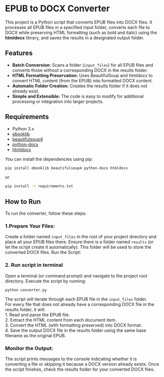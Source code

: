 # EPUB to DOCX Converter

This project is a Python script that converts EPUB files into DOCX files. It processes all EPUB files in a specified input folder, converts each file to DOCX while preserving HTML formatting (such as bold and italic) using the **htmldocx** library, and saves the results in a designated output folder.

## Features

- **Batch Conversion:** Scans a folder (`input_files`) for all EPUB files and converts those without a corresponding DOCX in the results folder.
- **HTML Formatting Preservation:** Uses BeautifulSoup and htmldocx to convert HTML content (from the EPUB) into formatted DOCX content.
- **Automatic Folder Creation:** Creates the results folder if it does not already exist.
- **Simple and Extensible:** The code is easy to modify for additional processing or integration into larger projects.

## Requirements

- Python 3.x
- [ebooklib](https://pypi.org/project/EbookLib/)
- [beautifulsoup4](https://pypi.org/project/beautifulsoup4/)
- [python-docx](https://pypi.org/project/python-docx/)
- [htmldocx](https://pypi.org/project/htmldocx/)

You can install the dependencies using pip:

```bash
pip install ebooklib beautifulsoup4 python-docx htmldocx
```
or
```bash
pip install -r requirements.txt
```

## How to Run
To run the converter, follow these steps:

### 1.Prepare Your Files:

Create a folder named `input_files` in the root of your project directory and place all your EPUB files there.
Ensure there is a folder named `results` (or let the script create it automatically). This folder will be used to store the converted DOCX files.
Run the Script:

### 2. Run script in terminal
Open a terminal (or command prompt) and navigate to the project root directory.
Execute the script by running:
```
python converter.py
```

The script will iterate through each EPUB file in the `input_files` folder. 
<br>For every file that does not already have a corresponding DOCX file in the results folder, it will:
<br> 1. Read and parse the EPUB file.
<br> 2. Extract the HTML content from each document item.
<br> 3. Convert the HTML (with formatting preserved) into DOCX format.
<br> 4. Save the output DOCX file in the results folder using the same base filename as the original EPUB.

### Monitor the Output:

The script prints messages to the console indicating whether it is converting a file or skipping it because a DOCX version already exists.
Once the script finishes, check the results folder for your converted DOCX files.